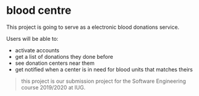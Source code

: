 # blood centre

This project is going to serve as a electronic blood donations service.

Users will be able to:
* activate accounts
* get a list of donations they done before
* see donation centers near them
* get notified when a center is in need for blood units that matches theirs

> this project is our submission project for the Software Engineering course 2019/2020 at IUG.